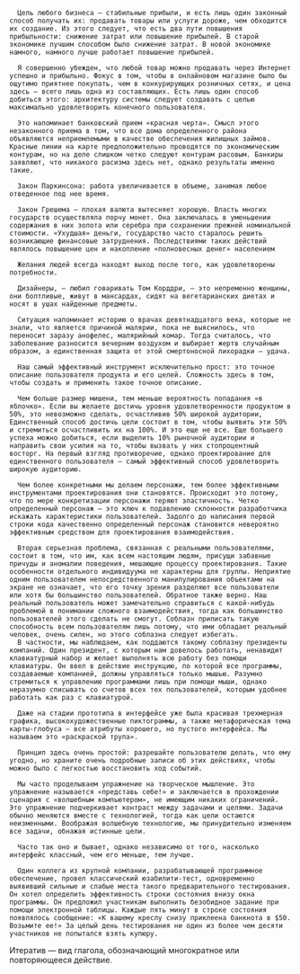      Цель любого бизнеса — стабильные прибыли, и есть лишь один законный способ получать их: продавать товары или услуги дороже, чем обходится их создание. Из этого следует, что есть два пути повышения прибыльности: снижение затрат или повышение прибылей. В старой экономике лучшим способом было снижение затрат. В новой экономике намного, намного лучше работает повышение прибылей.

      Я совершенно убежден, что любой товар можно продавать через Интернет успешно и прибыльно. Фокус в том, чтобы в онлайновом магазине было бы ощутимо приятнее покупать, чем в конкурирующих розничных сетях, и цена здесь — всего лишь одна из составляющих. Есть лишь один способ добиться этого: архитектуру системы следует создавать с целью максимально удовлетворить конечного пользователя.

      Это напоминает банковский прием «красная черта». Смысл этого незаконного приема в том, что все дома определенного района объявляются неприемлемыми в качестве обеспечения жилищных займов. Красные линии на карте предположительно проводятся по экономическим контурам, но на деле слишком четко следуют контурам расовым. Банкиры заявляют, что никакого расизма здесь нет, однако результаты именно такие.

      Закон Паркинсона: работа увеличивается в объеме, занимая любое отведенное под нее время.

      Закон Грешема – плохая валюта вытесняет хорошую. Власть многих государств осуществляла порчу монет. Она заключалась в уменьшении содержания в них золота или серебра при сохранении прежней номинальной стоимости. «Ухудшая» деньги, государство часто старалось решить возникающие финансовые затруднения. Последствиями таких действий являлось повышение цен и накопление «полновесных денег» населением

      Желания людей всегда находят выход после того, как удовлетворены потребности.

      Дизайнеры, — любил говаривать Том Корддри, — это непременно женщины, они болтливые, живут в мансардах, сидят на вегетарианских диетах и носят в ушах найденные предметы.

      Ситуация напоминает историю о врачах девятнадцатого века, которые не знали, что является причиной малярии, пока не выяснилось, что переносит заразу анофелес, малярийный комар. Тогда считалось, что заболевание разносится вечерним воздухом и выбирает жертв случайным образом, а единственная защита от этой смертоносной лихорадки — удача.

      Наш самый эффективный инструмент исключительно прост: это точное описание пользователя продукта и его целей. Сложность здесь в том, чтобы создать и применить такое точное описание.

      Чем больше размер мишени, тем меньше вероятность попадания «в яблочко». Если вы желаете достичь уровня удовлетворенности продуктом в 50%, это невозможно сделать, осчастливив 50% широкой аудитории, Единственный способ достичь цели состоит в том, чтобы выявить эти 50% и стремиться осчастливить их на 100%. И это еще не все. Еще большего успеха можно добиться, если выделить 10% рыночной аудитории и направить свои усилия на то, чтобы вызвать у них стопроцентный восторг. На первый взгляд противоречие, однако проектирование для единственного пользователя – самый эффективный способ удовлетворить широкую аудиторию.

      Чем более конкретными мы делаем персонажи, тем более эффективными инструментами проектирования они становятся. Происходит это потому, что по мере конкретизации персонажи теряют эластичность. Четко определенный персонаж — это ключ к подавлению склонности разработчика искажать характеристики пользователей. Задолго до написания первой строки кода качественно определенный персонаж становится невероятно эффективным средством для проектирования взаимодействия.

      Вторая серьезная проблема, связанная с реальными пользователями, состоит в том, что им, как всем настоящим людям, присущи забавные причуды и аномалии поведения, мешающие процессу проектирования. Такие особенности отдельного индивидуума не характерны для группы. Неприятие одним пользователем непосредственного манипулирования объектами на экране не означает, что его точку зрения разделяют все пользователи или хотя бы большинство пользователей. Обратное также верно. Наш реальный пользователь может замечательно справиться с какой-нибудь проблемой в понимании сложного взаимодействия, тогда как большинство пользователей этого сделать не смогут. Соблазн приписать такую способность всем пользователям лишь потому, что ими обладает реальный человек, очень силен, но этого соблазна следует избегать.
      В частности, мы наблюдаем, как поддаются такому соблазну президенты компаний. Один президент, с которым нам довелось работать, ненавидит клавиатурный набор и желает выполнять всю работу без помощи клавиатуры. Он ввел в действие инструкцию, по которой все программы, создаваемые компанией, должны управляться только мышью. Разумно стремиться к управлению программами лишь при помощи мыши, однако неразумно списывать со счетов всех тех пользователей, которым удобнее работать как раз с клавиатурой.

      Даже на стадии прототипа в интерфейсе уже была красивая трехмерная графика, высокохудожественные пиктограммы, а также метафорическая тема карты-глобуса – все атрибуты хорошего, но пустого интерфейса. Мы называем это «раскраской трупа».

      Принцип здесь очень простой: разрешайте пользователю делать, что ему угодно, но храните очень подробные записи об этих действиях, чтобы можно было с легкостью восстановить ход событий.

      Мы часто проделываем упражнение на творческое мышление. Это упражнение называется «представь себе!» и заключается в прохождении сценария с «волшебным компьютером», не имеющим никаких ограничений. Это упражнение подчеркивает контраст между задачами и целями. Задачи обычно меняются вместе с технологией, тогда как цели остаются неизменными. Воображая волшебную технологию, мы принудительно изменяем все задачи, обнажая истинные цели.

      Часто так оно и бывает, однако независимо от того, насколько интерфейс классный, чем его меньше, тем лучше.

      Один коллега из крупной компании, разрабатывающей программное обеспечение, провел классический юзабилити-тест, одновременно выявивший сильные и слабые места такого предварительного тестирования. Он хотел определить эффективность строки состояния внизу окна программы. Он предложил участникам выполнить безобидное задание при помощи электронной таблицы. Каждые пять минут в строке состояния появлялось сообщение: «К вашему креслу снизу приклеена банкнота в $50. Возьмите ее!» За целый день тестирования ни один из более чем десяти участников не попытался взять купюру.

Итератив — вид глагола, обозначающий многократное или повторяющееся действие.
